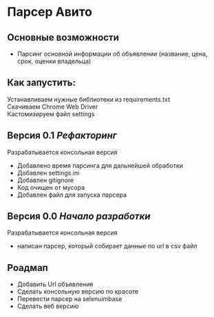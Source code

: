 # Парсер Авито

## Основные возможности
- Парсинг основной информации об объявлении (название, цена, срок, оценки владельца)

## Как запустить: 
Устанавливаем нужные библиотеки из requirements.txt  
Скачиваем Chrome Web Driver  
Кастомизируем файл settings  

## Версия 0.1 _Рефакторинг_
Разрабатывается консольная версия  
- Добавлено время парсинга для дальнейшей обработки
- Добавлен settings.ini
- Добавлен gitignore
- Код очищен от мусора
- Добавлен файл для запуска парсера

## Версия 0.0 _Начало разработки_
Разрабатывается консольная версия  
- написан парсер, который собирает данные по url в csv файл


## Роадмап
- Добавить Url объявления
- Сделать консольную версию по красоте
- Перевести парсер на selenuimbase
- Сделать веб версию